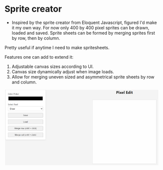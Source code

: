 # Sprite creator

- Inspired by the sprite creator from Eloquent Javascript, figured  I'd make it my own way. For now only 400 by 400 pixel sprites can be drawn, loaded and saved. Sprite sheets can be formed by merging sprites first by row, then by column.

Pretty useful if anytime I need to make spritesheets.

Features one can add to extend it:

1. Adjustable canvas sizes according to UI.
2. Canvas size dynamically adjust when image loads.
3. Allow for merging uneven sized and asymmetrical sprite sheets by row and column.

![alt-text](img.JPG)
